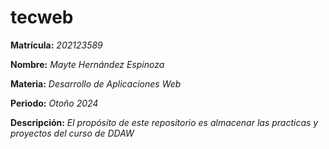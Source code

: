 # tecweb

**Matrícula:** _202123589_

**Nombre:** _Mayte Hernández Espinoza_

**Materia:** _Desarrollo de Aplicaciones Web_

**Periodo:** _Otoño 2024_

**Descripción:** _El propósito de este repositorio es almacenar las practicas y proyectos del curso de DDAW_
